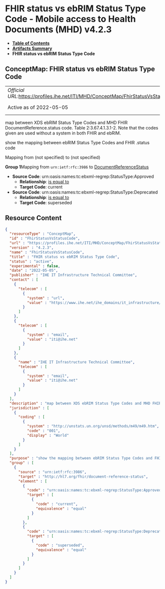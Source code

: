 # FHIR status vs ebRIM Status Type Code - Mobile access to Health Documents (MHD) v4.2.3

* [**Table of Contents**](toc.md)
* [**Artifacts Summary**](artifacts.md)
* **FHIR status vs ebRIM Status Type Code**

## ConceptMap: FHIR status vs ebRIM Status Type Code 

| | |
| :--- | :--- |
| *Official URL*:https://profiles.ihe.net/ITI/MHD/ConceptMap/FhirStatusVsStatusCode | *Version*:4.2.3 |
| Active as of 2022-05-05 | *Computable Name*:FhirStatusVsStatusCode |

 
map between XDS ebRIM Status Type Codes and MHD FHIR DocumentReference.status code. Table 2:3.67.4.1.3.1-2. Note that the codes given are used without a system in both FHIR and ebRIM. 

 
show the mapping between ebRIM Status Type Codes and FHIR .status code 

Mapping from (not specified) to (not specified)

**Group 1**Mapping from `urn:ietf:rfc:3986` to [DocumentReferenceStatus](http://hl7.org/fhir/R4/codesystem-document-reference-status.html)

* **Source Code**: urn:oasis:names:tc:ebxml-regrep:StatusType:Approved
  * **Relationship**: [is equal to](http://hl7.org/fhir/R5/codesystem-concept-map-relationship.html#equal)
  * **Target Code**: current
* **Source Code**: urn:oasis:names:tc:ebxml-regrep:StatusType:Deprecated
  * **Relationship**: [is equal to](http://hl7.org/fhir/R5/codesystem-concept-map-relationship.html#equal)
  * **Target Code**: superseded



## Resource Content

```json
{
  "resourceType" : "ConceptMap",
  "id" : "FhirStatusVsStatusCode",
  "url" : "https://profiles.ihe.net/ITI/MHD/ConceptMap/FhirStatusVsStatusCode",
  "version" : "4.2.3",
  "name" : "FhirStatusVsStatusCode",
  "title" : "FHIR status vs ebRIM Status Type Code",
  "status" : "active",
  "experimental" : false,
  "date" : "2022-05-05",
  "publisher" : "IHE IT Infrastructure Technical Committee",
  "contact" : [
    {
      "telecom" : [
        {
          "system" : "url",
          "value" : "https://www.ihe.net/ihe_domains/it_infrastructure/"
        }
      ]
    },
    {
      "telecom" : [
        {
          "system" : "email",
          "value" : "iti@ihe.net"
        }
      ]
    },
    {
      "name" : "IHE IT Infrastructure Technical Committee",
      "telecom" : [
        {
          "system" : "email",
          "value" : "iti@ihe.net"
        }
      ]
    }
  ],
  "description" : "map between XDS ebRIM Status Type Codes and MHD FHIR DocumentReference.status code. Table 2:3.67.4.1.3.1-2. Note that the codes given are used without a system in both FHIR and ebRIM.",
  "jurisdiction" : [
    {
      "coding" : [
        {
          "system" : "http://unstats.un.org/unsd/methods/m49/m49.htm",
          "code" : "001",
          "display" : "World"
        }
      ]
    }
  ],
  "purpose" : "show the mapping between ebRIM Status Type Codes and FHIR .status code",
  "group" : [
    {
      "source" : "urn:ietf:rfc:3986",
      "target" : "http://hl7.org/fhir/document-reference-status",
      "element" : [
        {
          "code" : "urn:oasis:names:tc:ebxml-regrep:StatusType:Approved",
          "target" : [
            {
              "code" : "current",
              "equivalence" : "equal"
            }
          ]
        },
        {
          "code" : "urn:oasis:names:tc:ebxml-regrep:StatusType:Deprecated",
          "target" : [
            {
              "code" : "superseded",
              "equivalence" : "equal"
            }
          ]
        }
      ]
    }
  ]
}

```
